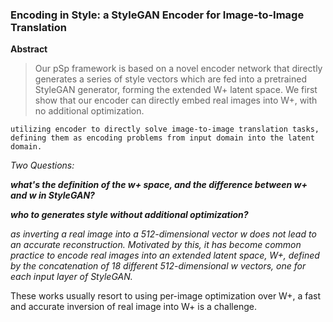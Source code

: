 ### Encoding in Style: a StyleGAN Encoder for Image-to-Image Translation

**Abstract**

> Our pSp framework is based on a novel encoder network that directly generates a series of style vectors which are fed into a pretrained StyleGAN generator, forming the extended W+ latent space. We first show that our encoder can directly embed real images into W+, with no additional optimization.

`utilizing encoder to directly solve image-to-image translation tasks, defining them as encoding problems from input domain into the latent domain.`



*Two Questions:*

***what's the definition of the $w$+ space, and the difference between $w$+ and $w$ in StyleGAN?***

***who to generates style without additional optimization?***

_as inverting a real image into a 512-dimensional vector w does not lead to an accurate reconstruction.
Motivated by this, it has become common practice to encode real images into an extended latent space, W+, 
defined by the concatenation of 18 different 512-dimensional w vectors, one for each input layer of StyleGAN._ 

These works usually resort to using per-image optimization over W+, a fast and accurate inversion of real image into W+ 
is a challenge.








